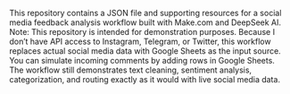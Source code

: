 This repository contains a JSON file and supporting resources for a social media feedback analysis workflow built with Make.com and DeepSeek AI.
Note: This repository is intended for demonstration purposes. Because I don’t have API access to Instagram, Telegram, or Twitter, this workflow replaces actual social media data with Google Sheets as the input source. You can simulate incoming comments by adding rows in Google Sheets. The workflow still demonstrates text cleaning, sentiment analysis, categorization, and routing exactly as it would with live social media data.
